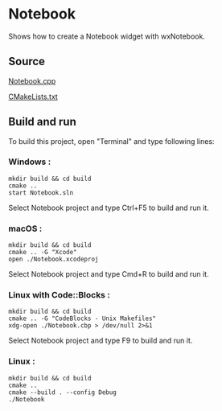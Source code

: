 # Notebook

Shows how to create a Notebook widget with wxNotebook.

## Source

[Notebook.cpp](Notebook.cpp)

[CMakeLists.txt](CMakeLists.txt)

## Build and run

To build this project, open "Terminal" and type following lines:

### Windows :

``` shell
mkdir build && cd build
cmake .. 
start Notebook.sln
```

Select Notebook project and type Ctrl+F5 to build and run it.

### macOS :

``` shell
mkdir build && cd build
cmake .. -G "Xcode"
open ./Notebook.xcodeproj
```

Select Notebook project and type Cmd+R to build and run it.

### Linux with Code::Blocks :

``` shell
mkdir build && cd build
cmake .. -G "CodeBlocks - Unix Makefiles"
xdg-open ./Notebook.cbp > /dev/null 2>&1
```

Select Notebook project and type F9 to build and run it.

### Linux :

``` shell
mkdir build && cd build
cmake .. 
cmake --build . --config Debug
./Notebook
```
